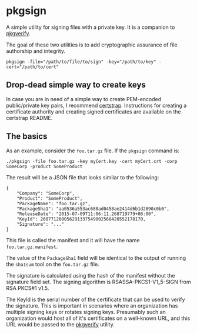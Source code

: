 # pkgsign
A simple utility for signing files with a private key. It is a companion to 
[pkgverify](http://github.com/justinjsmith/pkgverify). 

The goal of these two utilities is to add cryptographic assurance of file 
authorship and integrity.

````
pkgsign -file="/path/to/file/to/sign" -key="/path/to/key" -cert="/path/to/cert"
````

## Drop-dead simple way to create keys

In case you are in need of a simple way
to create PEM-encoded public/private key pairs, I recommend
[certstrap](http://github.com/square/certstrap). Instructions for creating a
certificate authority and creating signed certificates are  available on the
certstrap README.

## The basics
As an example, consider the `foo.tar.gz` file. If the `pkgsign` command is:

```
./pkgsign -file foo.tar.gz -key myCert.key -cert myCert.crt -corp SomeCorp -product SomeProduct
```

The result will be a JSON file that looks similar to the following:
```
{
	"Company": "SomeCorp",
	"Product": "SomeProduct",
    "PackageName": "foo.tar.gz",
    "PackageSha1": "aa0536a553ac680ad0458ae2414d6b1d2890c0b0",
    "ReleaseDate": "2015-07-09T11:06:11.268719779+08:00",
    "KeyId": 260771260056291337549802568420552178170,
    "Signature": "..."
}
```
This file is called the manifest and it will have the name 
`foo.tar.gz.manifest`.

The value of the `PackageSha1` field will be identical to the output of running
the `sha1sum` tool on the `foo.tar.gz` file.

The signature is calculated using the hash of the manifest without the 
signature field set. The signing algorithm is RSASSA-PKCS1-V1_5-SIGN from RSA 
PKCS#1 v1.5.

The KeyId is the serial number of the certificate that can be used to verify 
the signature. This is important in scenarios where an organization has 
multiple signing keys or rotates signing keys. Presumably such an organization 
would host all of it's certificates on a well-known URL, and this URL would be 
passed to the [pkgverify](http://github.com/justinjsmith/pkgverify) utility.

